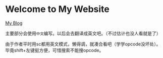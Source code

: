 # Welcome to My Website

[My Blog](./blog)

主要部分会使用`中文`编写。以后会去翻译成英文吧。（不过估计也没人看就是了）

由于作者平时用sc都用英文模式，懒得调，就凑合看吧（学学opcode没坏处）。
毕竟shift+左键挺方便，可惜搜索不能搜opcode。
